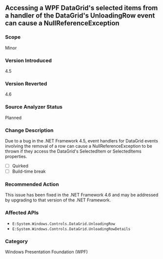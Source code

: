 ## Accessing a WPF DataGrid's selected items from a handler of the DataGrid's UnloadingRow event can cause a NullReferenceException

### Scope
Minor

### Version Introduced
4.5

### Version Reverted
4.6

### Source Analyzer Status
Planned

### Change Description
Due to a bug in the .NET Framework 4.5, event handlers for DataGrid events involving the removal of a row can cause a NullReferenceException to be thrown if they access the DataGrid's SelectedItem or SelectedItems properties.

- [ ] Quirked
- [ ] Build-time break

### Recommended Action
This issue has been fixed in the .NET Framework 4.6 and may be addressed by upgrading to that version of the .NET Framework.

### Affected APIs
* `E:System.Windows.Controls.DataGrid.UnloadingRow`
* `E:System.Windows.Controls.DataGrid.UnloadingRowDetails`

### Category
Windows Presentation Foundation (WPF)

<!-- breaking change id: 107 -->
